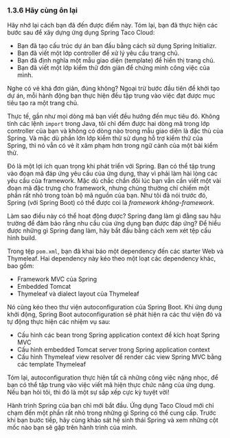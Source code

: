 ### 1.3.6 Hãy cùng ôn lại

Hãy nhớ lại cách bạn đã đến được điểm này. Tóm lại, bạn đã thực hiện các bước sau để xây dựng ứng dụng Spring Taco Cloud:

* Bạn đã tạo cấu trúc dự án ban đầu bằng cách sử dụng Spring Initializr.
* Bạn đã viết một lớp controller để xử lý yêu cầu trang chủ.
* Bạn đã định nghĩa một mẫu giao diện (template) để hiển thị trang chủ.
* Bạn đã viết một lớp kiểm thử đơn giản để chứng minh công việc của mình.

Nghe có vẻ khá đơn giản, đúng không? Ngoại trừ bước đầu tiên để khởi tạo dự án, mỗi hành động bạn thực hiện đều tập trung vào việc đạt được mục tiêu tạo ra một trang chủ.

Thực tế, gần như mọi dòng mã bạn viết đều hướng đến mục tiêu đó. Không tính các lệnh `import` trong Java, tôi chỉ đếm được hai dòng mã trong lớp controller của bạn và không có dòng nào trong mẫu giao diện là đặc thù của Spring. Và mặc dù phần lớn lớp kiểm thử sử dụng hỗ trợ kiểm thử của Spring, thì nó vẫn có vẻ ít xâm phạm hơn trong ngữ cảnh của một bài kiểm thử.

Đó là một lợi ích quan trọng khi phát triển với Spring. Bạn có thể tập trung vào đoạn mã đáp ứng yêu cầu của ứng dụng, thay vì phải làm hài lòng các yêu cầu của framework. Mặc dù chắc chắn đôi lúc bạn vẫn cần viết một vài đoạn mã đặc trưng cho framework, nhưng chúng thường chỉ chiếm một phần rất nhỏ trong toàn bộ mã nguồn của bạn. Như tôi đã nói trước đó, Spring (với Spring Boot) có thể được coi là _framework không-framework_.

Làm sao điều này có thể hoạt động được? Spring đang làm gì đằng sau hậu trường để đảm bảo rằng nhu cầu của ứng dụng bạn được đáp ứng? Để hiểu được những gì Spring đang làm, hãy bắt đầu bằng cách xem xét tệp cấu hình build.

Trong tệp `pom.xml`, bạn đã khai báo một dependency đến các starter Web và Thymeleaf. Hai dependency này kéo theo một loạt các dependency khác, bao gồm:

* Framework MVC của Spring
* Embedded Tomcat
* Thymeleaf và dialect layout của Thymeleaf

Nó cũng kéo theo thư viện autoconfiguration của Spring Boot. Khi ứng dụng khởi động, Spring Boot autoconfiguration sẽ phát hiện ra các thư viện đó và tự động thực hiện các nhiệm vụ sau:

* Cấu hình các bean trong Spring application context để kích hoạt Spring MVC
* Cấu hình embedded Tomcat server trong Spring application context
* Cấu hình Thymeleaf view resolver để render các view Spring MVC bằng các template Thymeleaf

Tóm lại, autoconfiguration thực hiện tất cả những công việc nặng nhọc, để bạn có thể tập trung vào việc viết mã hiện thực chức năng của ứng dụng. Nếu bạn hỏi tôi, thì đó là một sự sắp xếp cực kỳ tuyệt vời!

Hành trình Spring của bạn chỉ mới bắt đầu. Ứng dụng Taco Cloud mới chỉ chạm đến một phần rất nhỏ trong những gì Spring có thể cung cấp. Trước khi bạn bước tiếp, hãy cùng khảo sát hệ sinh thái Spring và xem những cột mốc nào bạn sẽ gặp trên hành trình của mình.
